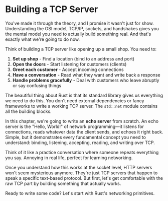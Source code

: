 # Building a TCP Server

You've made it through the theory, and I promise it wasn't just for show. Understanding the OSI model, TCP/IP, sockets, and handshakes gives you the mental model you need to actually build something real. And that's exactly what we're going to do now.

Think of building a TCP server like opening up a small shop. You need to:

1. **Set up shop** - Find a location (bind to an address and port)
2. **Open the doors** - Start listening for customers (clients)
3. **Greet each customer** - Accept incoming connections
4. **Have a conversation** - Read what they want and write back a response
5. **Handle problems gracefully** - Deal with customers who leave abruptly or say confusing things

The beautiful thing about Rust is that its standard library gives us everything we need to do this. You don't need external dependencies or fancy frameworks to write a working TCP server. The `std::net` module contains all the building blocks.

In this chapter, we're going to write an **echo server** from scratch. An echo server is the "Hello, World!" of network programming—it listens for connections, reads whatever data the client sends, and echoes it right back. Simple, but it demonstrates every fundamental concept you need to understand: binding, listening, accepting, reading, and writing over TCP.

Think of it like a practice conversation where someone repeats everything you say. Annoying in real life, perfect for learning networking.

Once you understand how this works at the socket level, HTTP servers won't seem mysterious anymore. They're just TCP servers that happen to speak a specific text-based protocol. But first, let's get comfortable with the raw TCP part by building something that actually works.

Ready to write some code? Let's start with Rust's networking primitives.
